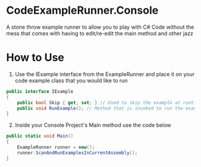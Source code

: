 # CodeExampleRunner.Console
A stone throw example runner to allow you to play with C# Code without the mess that comes with having to edit/re-edit the main method and other jazz

# How to Use

1. Use the IExample interface from the ExampleRunner and place it on your code example class that you would like to run
```csharp
public interface IExample
{
    public bool Skip { get; set; } // Used to skip the example at runtime
    public void RunExample(); // Method that is invoked to run the example - your example's "main" method per say
}
```


2. Inside your Console Project's Main method use the code below

```csharp
public static void Main()
{
    ExampleRunner runner = new();
    runner.ScanAndRunExamplesInCurrentAssembly();
}
```
